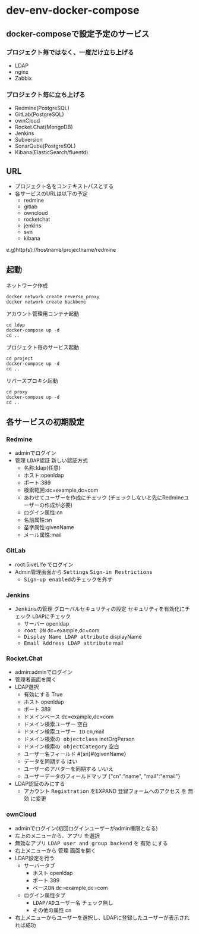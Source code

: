 # dev-env-docker-compose

## docker-composeで設定予定のサービス

### プロジェクト毎ではなく、一度だけ立ち上げる

- LDAP
- nginx
- Zabbix

### プロジェクト毎に立ち上げる

- Redmine(PostgreSQL)
- GitLab(PostgreSQL)
- ownCloud
- Rocket.Chat(MongoDB)
- Jenkins
- Subversion
- SonarQube(PostgreSQL)
- Kibana(ElasticSearch/fluentd)

## URL

- プロジェクト名をコンテキストパスとする
- 各サービスのURLは以下の予定
  - redmine
  - gitlab
  - owncloud
  - rocketchat
  - jenkins
  - svn
  - kibana

e.g)http(s)://hostname/projectname/redmine

## 起動

ネットワーク作成

```
docker network create reverse_proxy
docker network create backbone
```

アカウント管理用コンテナ起動

```
cd ldap
docker-compose up -d
cd ..
```

プロジェクト毎のサービス起動

```
cd project
docker-compose up -d
cd ..
```

リバースプロキシ起動

```
cd proxy
docker-compose up -d
cd ..
```

## 各サービスの初期設定

### Redmine

- adminでログイン
- <kbd>管理</kbd> <kbd>LDAP認証</kbd> <kbd>新しい認証方式</kbd>
  - 名称:ldap(任意)
  - ホスト:openldap
  - ポート:389
  - 検索範囲:dc=example,dc=com
  - あわせてユーザーを作成にチェック (チェックしないと先にRedmineユーザーの作成が必要)
  - ログイン属性:cn
  - 名前属性:sn
  - 苗字属性:givenName
  - メール属性:mail

### GitLab

- root:5iveL!fe でログイン
- Admin管理画面から <kbd>Settings</kbd> <kbd>Sign-in Restrictions</kbd>
  - <kbd>Sign-up enabled</kbd>のチェックを外す

### Jenkins

- <kbd>Jenkinsの管理</kbd> <kbd>グローバルセキュリティの設定</kbd> <kbd>セキュリティを有効化</kbd>にチェック <kbd>LDAP</kbd>にチェック
  - <kbd>サーバー</kbd> openldap
  - <kbd>root DN</kbd> dc=example,dc=com
  - <kbd>Display Name LDAP attribute</kbd> displayName
  - <kbd>Email Address LDAP attribute</kbd> mail

### Rocket.Chat

- admin:adminでログイン
- 管理者画面を開く
- LDAP選択
  - <kbd>有効にする</kbd> True
  - <kbd>ホスト</kbd> openldap
  - <kbd>ポート</kbd> 389
  - <kbd>ドメインベース</kbd> dc=example,dc=com
  - <kbd>ドメイン検索ユーザー</kbd> 空白
  - <kbd>ドメイン検索ユーザー ID</kbd> cn,mail
  - <kbd>ドメイン検索の objectclass</kbd> inetOrgPerson
  - <kbd>ドメイン検索の objectCategory</kbd> 空白
  - <kbd>ユーザー名フィールド</kbd> #{sn}#{givenName}
  - <kbd>データを同期する</kbd> はい
  - <kbd>ユーザーのアバターを同期する</kbd> いいえ
  - <kbd>ユーザーデータのフィールドマップ</kbd> {"cn":"name", "mail":"email"}
- LDAP認証のみにする
  - <kbd>アカウント</kbd> <kbd>Registration</kbd> をEXPAND <kbd>登録フォームへのアクセス</kbd> を <kbd>無効</kbd> に変更

### ownCloud

- adminでログイン(初回ログインユーザーがadmin権限となる)
- 左上のメニューから、<kbd>アプリ</kbd> を選択
- <kbd>無効なアプリ</kbd> <kbd>LDAP user and group backend</kbd> を <kbd>有効</kbd> にする
- 右上メニューから <kbd>管理</kbd> 画面を開く
- LDAP設定を行う
  - <kbd>サーバー</kbd>タブ
    - <kbd>ホスト</kbd> openldap
    - <kbd>ポート</kbd> 389
    - <kbd>ベースDN</kbd> dc=example,dc=com
  - <kbd>ログイン属性</kbd>タブ
    - <kbd>LDAP/ADユーザー名</kbd> チェック無し
    - <kbd>その他の属性</kbd> cn
- 右上メニューから<kbd>ユーザー</kbd>を選択し、LDAPに登録したユーザーが表示されれば成功
